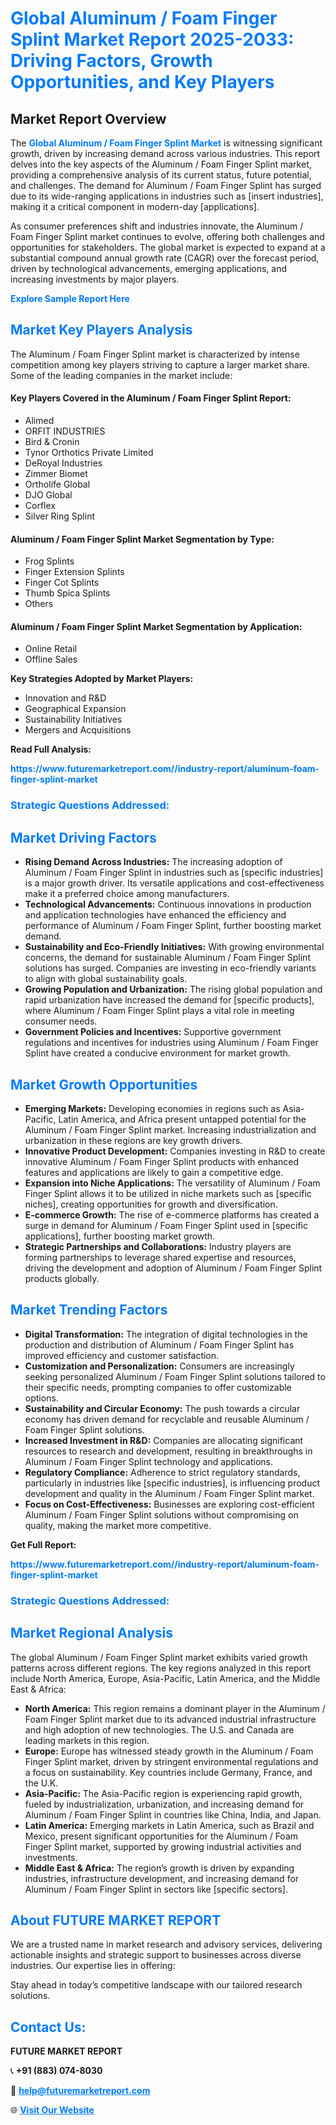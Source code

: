 <h1 style="color: #007BFF;">Global Aluminum / Foam Finger Splint Market Report 2025-2033: Driving Factors, Growth Opportunities, and Key Players</h1>

<section id="overview">
<h2>Market Report Overview</h2>
<p>The <a href="https://www.futuremarketreport.com//industry-report/aluminum-foam-finger-splint-market" style="color: #007BFF; text-decoration: none;"><strong>Global Aluminum / Foam Finger Splint Market</strong></a> is witnessing significant growth, driven by increasing demand across various industries. This report delves into the key aspects of the Aluminum / Foam Finger Splint market, providing a comprehensive analysis of its current status, future potential, and challenges. The demand for Aluminum / Foam Finger Splint has surged due to its wide-ranging applications in industries such as [insert industries], making it a critical component in modern-day [applications].</p>
<p>As consumer preferences shift and industries innovate, the Aluminum / Foam Finger Splint market continues to evolve, offering both challenges and opportunities for stakeholders. The global market is expected to expand at a substantial compound annual growth rate (CAGR) over the forecast period, driven by technological advancements, emerging applications, and increasing investments by major players.</p>
</section>

<section id="overview">
<p><a href="https://www.futuremarketreport.com//request-sample/reportId=79689" style="color: #007BFF; text-decoration: none;"><strong>Explore Sample Report Here</strong></a></p>
</section>

<section id="key-players">
<h2 style="color: #007BFF;">Market Key Players Analysis</h2>
<p>The Aluminum / Foam Finger Splint market is characterized by intense competition among key players striving to capture a larger market share. Some of the leading companies in the market include:</p>
<h4>Key Players Covered in the Aluminum / Foam Finger Splint Report:</h4>
<ul><li>Alimed</li><li>ORFIT INDUSTRIES</li><li>Bird &amp; Cronin</li><li>Tynor Orthotics Private Limited</li><li>DeRoyal Industries</li><li>Zimmer Biomet</li><li>Ortholife Global</li><li>DJO Global</li><li>Corflex</li><li>Silver Ring Splint</li></ul>
<h4>Aluminum / Foam Finger Splint Market Segmentation by Type:</h4>
<ul><li>Frog Splints</li><li>Finger Extension Splints</li><li>Finger Cot Splints</li><li>Thumb Spica Splints</li><li>Others</li></ul>

<h4>Aluminum / Foam Finger Splint Market Segmentation by Application:</h4>
<ul><li>Online Retail</li><li>Offline Sales</li></ul>
<p><strong>Key Strategies Adopted by Market Players:</strong></p>
<ul>
<li>Innovation and R&D</li>
<li>Geographical Expansion</li>
<li>Sustainability Initiatives</li>
<li>Mergers and Acquisitions</li>
</ul>
</section>

<section>
<p><strong>Read Full Analysis: </strong></p><a href="https://www.futuremarketreport.com//industry-report/aluminum-foam-finger-splint-market" style="color: #007BFF; text-decoration: none;"><strong>https://www.futuremarketreport.com//industry-report/aluminum-foam-finger-splint-market</strong></a>
<h3 style="color: #007BFF;">Strategic Questions Addressed:</h3>
</section>

<section id="driving-factors">
<h2 style="color: #007BFF;">Market Driving Factors</h2>
<ul>
<li><strong>Rising Demand Across Industries:</strong> The increasing adoption of Aluminum / Foam Finger Splint in industries such as [specific industries] is a major growth driver. Its versatile applications and cost-effectiveness make it a preferred choice among manufacturers.</li>
<li><strong>Technological Advancements:</strong> Continuous innovations in production and application technologies have enhanced the efficiency and performance of Aluminum / Foam Finger Splint, further boosting market demand.</li>
<li><strong>Sustainability and Eco-Friendly Initiatives:</strong> With growing environmental concerns, the demand for sustainable Aluminum / Foam Finger Splint solutions has surged. Companies are investing in eco-friendly variants to align with global sustainability goals.</li>
<li><strong>Growing Population and Urbanization:</strong> The rising global population and rapid urbanization have increased the demand for [specific products], where Aluminum / Foam Finger Splint plays a vital role in meeting consumer needs.</li>
<li><strong>Government Policies and Incentives:</strong> Supportive government regulations and incentives for industries using Aluminum / Foam Finger Splint have created a conducive environment for market growth.</li>
</ul>
</section>

<section id="growth-opportunities">
<h2 style="color: #007BFF;">Market Growth Opportunities</h2>
<ul>
<li><strong>Emerging Markets:</strong> Developing economies in regions such as Asia-Pacific, Latin America, and Africa present untapped potential for the Aluminum / Foam Finger Splint market. Increasing industrialization and urbanization in these regions are key growth drivers.</li>
<li><strong>Innovative Product Development:</strong> Companies investing in R&D to create innovative Aluminum / Foam Finger Splint products with enhanced features and applications are likely to gain a competitive edge.</li>
<li><strong>Expansion into Niche Applications:</strong> The versatility of Aluminum / Foam Finger Splint allows it to be utilized in niche markets such as [specific niches], creating opportunities for growth and diversification.</li>
<li><strong>E-commerce Growth:</strong> The rise of e-commerce platforms has created a surge in demand for Aluminum / Foam Finger Splint used in [specific applications], further boosting market growth.</li>
<li><strong>Strategic Partnerships and Collaborations:</strong> Industry players are forming partnerships to leverage shared expertise and resources, driving the development and adoption of Aluminum / Foam Finger Splint products globally.</li>
</ul>
</section>

<section id="trending-factors">
<h2 style="color: #007BFF;">Market Trending Factors</h2>
<ul>
<li><strong>Digital Transformation:</strong> The integration of digital technologies in the production and distribution of Aluminum / Foam Finger Splint has improved efficiency and customer satisfaction.</li>
<li><strong>Customization and Personalization:</strong> Consumers are increasingly seeking personalized Aluminum / Foam Finger Splint solutions tailored to their specific needs, prompting companies to offer customizable options.</li>
<li><strong>Sustainability and Circular Economy:</strong> The push towards a circular economy has driven demand for recyclable and reusable Aluminum / Foam Finger Splint solutions.</li>
<li><strong>Increased Investment in R&D:</strong> Companies are allocating significant resources to research and development, resulting in breakthroughs in Aluminum / Foam Finger Splint technology and applications.</li>
<li><strong>Regulatory Compliance:</strong> Adherence to strict regulatory standards, particularly in industries like [specific industries], is influencing product development and quality in the Aluminum / Foam Finger Splint market.</li>
<li><strong>Focus on Cost-Effectiveness:</strong> Businesses are exploring cost-efficient Aluminum / Foam Finger Splint solutions without compromising on quality, making the market more competitive.</li>
</ul>
</section>

<section>
<p><strong>Get Full Report: </strong></p><a href="https://www.futuremarketreport.com//industry-report/aluminum-foam-finger-splint-market" style="color: #007BFF; text-decoration: none;"><strong>https://www.futuremarketreport.com//industry-report/aluminum-foam-finger-splint-market</strong></a>
<h3 style="color: #007BFF;">Strategic Questions Addressed:</h3>
</section>


<section id="regional-analysis">
<h2 style="color: #007BFF;">Market Regional Analysis</h2>
<p>The global Aluminum / Foam Finger Splint market exhibits varied growth patterns across different regions. The key regions analyzed in this report include North America, Europe, Asia-Pacific, Latin America, and the Middle East & Africa:</p>
<ul>
<li><strong>North America:</strong> This region remains a dominant player in the Aluminum / Foam Finger Splint market due to its advanced industrial infrastructure and high adoption of new technologies. The U.S. and Canada are leading markets in this region.</li>
<li><strong>Europe:</strong> Europe has witnessed steady growth in the Aluminum / Foam Finger Splint market, driven by stringent environmental regulations and a focus on sustainability. Key countries include Germany, France, and the U.K.</li>
<li><strong>Asia-Pacific:</strong> The Asia-Pacific region is experiencing rapid growth, fueled by industrialization, urbanization, and increasing demand for Aluminum / Foam Finger Splint in countries like China, India, and Japan.</li>
<li><strong>Latin America:</strong> Emerging markets in Latin America, such as Brazil and Mexico, present significant opportunities for the Aluminum / Foam Finger Splint market, supported by growing industrial activities and investments.</li>
<li><strong>Middle East & Africa:</strong> The region’s growth is driven by expanding industries, infrastructure development, and increasing demand for Aluminum / Foam Finger Splint in sectors like [specific sectors].</li>
</ul>
</section>

<footer>
<h2 style="color: #007BFF;">About FUTURE MARKET REPORT</h2>
<p>We are a trusted name in market research and advisory services, delivering actionable insights and strategic support to businesses across diverse industries. Our expertise lies in offering:</p>

<p>Stay ahead in today’s competitive landscape with our tailored research solutions.</p>

<h2 style="color: #007BFF;">Contact Us:</h2>
<p><strong>FUTURE MARKET REPORT</strong></p>
<p>📞 <strong>+91 (883) 074-8030</strong></p>
<p>📧 <strong><a href="mailto:help@futuremarketreport.com" style="color: #007BFF;">help@futuremarketreport.com</a></strong></p>
<p>🌐 <strong><a href="https://www.futuremarketreport.com/" style="color: #007BFF;">Visit Our Website</a></strong></p>
</footer>
